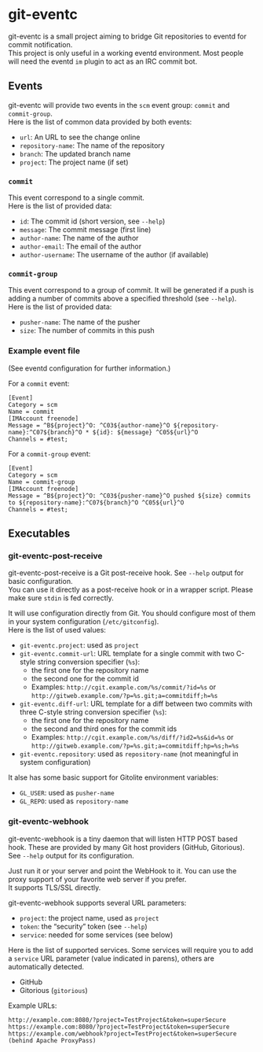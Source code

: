 git-eventc
==========

git-eventc is a small project aiming to bridge Git repositories to eventd for commit notification.
<br />
This project is only useful in a working eventd environment.
Most people will need the eventd `im` plugin to act as an IRC commit bot.


Events
------

git-eventc will provide two events in the `scm` event group: `commit` and `commit-group`.
<br />
Here is the list of common data provided by both events:

* `url`: An URL to see the change online
* `repository-name`: The name of the repository
* `branch`: The updated branch name
* `project`: The project name (if set)


### `commit`

This event correspond to a single commit.
<br />
Here is the list of provided data:

* `id`: The commit id (short version, see `--help`)
* `message`: The commit message (first line)
* `author-name`: The name of the author
* `author-email`: The email of the author
* `author-username`: The username of the author (if available)


### `commit-group`

This event correspond to a group of commit.
It will be generated if a push is adding a number of commits above a specified threshold (see `--help`).
<br />
Here is the list of provided data:

* `pusher-name`: The name of the pusher
* `size`: The number of commits in this push

### Example event file

(See eventd configuration for further information.)

For a `commit` event:

    [Event]
    Category = scm
    Name = commit
    [IMAccount freenode]
    Message = ^B${project}^O: ^C03${author-name}^O ${repository-name}:^C07${branch}^O * ${id}: ${message} ^C05${url}^O
    Channels = #test;

For a `commit-group` event:

    [Event]
    Category = scm
    Name = commit-group
    [IMAccount freenode]
    Message = ^B${project}^O: ^C03${pusher-name}^O pushed ${size} commits to ${repository-name}:^C07${branch}^O ^C05${url}^O
    Channels = #test;



Executables
-----------


### git-eventc-post-receive

git-eventc-post-receive is a Git post-receive hook.
See `--help` output for basic configuration.
<br />
You can use it directly as a post-receive hook or in a wrapper script. Please make sure `stdin` is fed correctly.

It will use configuration directly from Git.
You should configure most of them in your system configuration (`/etc/gitconfig`).
<br />
Here is the list of used values:

* `git-eventc.project`: used as `project`
* `git-eventc.commit-url`: URL template for a single commit with two C-style string conversion specifier (`%s`):
    * the first one for the repository name
    * the second one for the commit id
    * Examples: `http://cgit.example.com/%s/commit/?id=%s` or `http://gitweb.example.com/?p=%s.git;a=commitdiff;h=%s`
* `git-eventc.diff-url`: URL template for a diff between two commits with three C-style string conversion specifier (`%s`):
    * the first one for the repository name
    * the second and third ones for the commit ids
    * Examples: `http://cgit.example.com/%s/diff/?id2=%s&id=%s` or `http://gitweb.example.com/?p=%s.git;a=commitdiff;hp=%s;h=%s`
* `git-eventc.repository`: used as `repository-name` (not meaningful in system configuration)

It alse has some basic support for Gitolite environment variables:

* `GL_USER`: used as `pusher-name`
* `GL_REPO`: used as `repository-name`


### git-eventc-webhook

git-eventc-webhook is a tiny daemon that will listen HTTP POST based hook.
These are provided by many Git host providers (GitHub, Gitorious).
<br />
See `--help` output for its configuration.

Just run it or your server and point the WebHook to it.
You can use the proxy support of your favorite web server if you prefer.
<br />
It supports TLS/SSL directly.

git-eventc-webhook supports several URL parameters:

* `project`: the project name, used as `project`
* `token`: the “security” token (see `--help`)
* `service`: needed for some services (see below)

Here is the list of supported services.
Some services will require you to add a `service` URL parameter (value indicated in parens), others are automatically detected.

* GitHub
* Gitorious (`gitorious`)

Example URLs:

    http://example.com:8080/?project=TestProject&token=superSecure
    https://example.com:8080/?project=TestProject&token=superSecure
    https://example.com/webhook?project=TestProject&token=superSecure (behind Apache ProxyPass)
